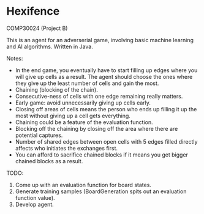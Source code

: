 # Hexifence
COMP30024 (Project B)

This is an agent for an adverserial game, involving basic machine learning and AI algorithms.
Written in Java.


Notes:
- In the end game, you eventually have to start filling up edges where you will give up cells as a result. The agent should choose the ones where they give up the least number of cells and gain the most.
- Chaining (blocking of the chain).
- Consecutive-ness of cells with one edge remaining really matters.
- Early game: avoid unnecessarily giving up cells early.
- Closing off areas of cells means the person who ends up filling it up the most
    without giving up a cell gets everything.
- Chaining could be a feature of the evaluation function.
- Blocking off the chaining by closing off the area where there are potential captures.
- Number of shared edges between open cells with 5 edges filled directly affects who initiates the exchanges first.
- You can afford to sacrifice chained blocks if it means you get bigger chained blocks
    as a result.

TODO:
1. Come up with an evaluation function for board states.
2. Generate training samples (BoardGeneration spits out an evaluation function value).
3. Develop agent. 
